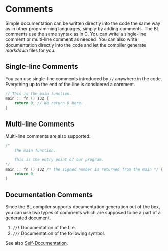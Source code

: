 # Comments

Simple documentation can be written directly into the code the same way as in other programming languages, simply by adding comments. The BL comments use the same syntax as in C. You can write a single-line comment or multi-line comment as needed. You can also write documentation directly into the code and let the compiler generate *markdown* files for you.

## Single-line Comments
You can use single-line comments introduced by `//` anywhere in the code. Everything up to the end of the line is considered a comment.

```c
// This is the main function.
main :: fn () s32 {
	return 0; // We return 0 here.
}
```

## Multi-line Comments
Multi-line comments are also supported:

```c
/*
	The main function.

	This is the entry point of our program.
*/
main :: fn () s32 /* the signed number is returned from the main */ {
	return 0; 
}
```

## Documentation Comments 

Since the BL compiler supports documentation generation out of the box, you can use two types of comments which are supposed to be a part of a generated document.

1. `//!` Documentation of the file.
2. `///` Documentation of the following symbol. 

See also [Self-Documentation](/book/documentation).